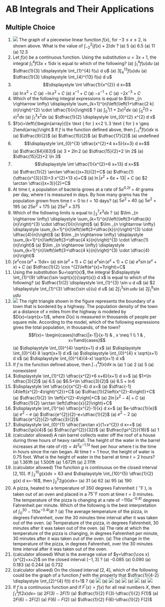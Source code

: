 # AB Integrals and Their Applications
## Multiple Choice
1.  ![](https://cdn.mathpix.com/cropped/2024_03_10_278af5ee52ec021199c7g-04.jpg?height=417&width=490&top_left_y=434&top_left_x=384)
The graph of a piecewise linear function $f(x)$, for $-3 \leq x \leq 2$, is shown above. What is the value of $\displaystyle \int_{-2}^{2}(f(x)+2) d x$ ?
    (a)   5
    (a)   6.5
    (a)   11
    (a)   12.5
2.  Let $f(x)$ be a continuous function. Using the substitution $u=3 x+1$, the integral $\displaystyle \int_{1}^{4} f(3 x+1) d x$
is equal to which of the following?
    (a)   $\displaystyle \int_{1}^{4} f(u) d u$
    (a)   $\dfrac{1}{3} \displaystyle \int_{1}^{4} f(u) d u$
    (a)   $3 \displaystyle \int_{4}^{13} f(u) d u$
    (a)   $\dfrac{1}{3} \displaystyle \int_{4}^{13} f(u) d u$
3.  $$\displaystyle \int \dfrac{1}{x^{2}} d x=$$
    (a)   $\ln x^{2}+C$
    (a)   $-\ln x^{2}+C$
    (a)   $x^{-1}+C$
    (a)   $-x^{-1}+C$
    (a)   $-2 x^{-3}+C$
4.  Which of the following integral expressions is equal to $\lim _{n \rightarrow \infty} \displaystyle \sum_{k=1}^{n}\left(\left(1+\dfrac{2 k}{n}\right)^{2} \cdot \dfrac{1}{n}\right)$ ?
    (a)   $\displaystyle \int_{0}^{1}(1+2 x)^{2} d x$
    (a)   $\displaystyle \int_{0}^{2}(1+x)^{2} d x$
    (a)   $\displaystyle \int_{1}^{3} x^{2} d x$
    (a)   $\dfrac{1}{2} \displaystyle \int_{0}^{2} x^{2} d x$
5.  $f(x)=\left\{\begin{array}{l}x \text { for } x<2 \\ 3 \text { for } x \geq 2\end{array}\right.$
If $f$ is the function defined above, then $\displaystyle \int_{-1}^{4} f(x) d x$ is
    (a)   $\dfrac{9}{2}$
    (a)   $\dfrac{15}{2}$
    (a)   $\dfrac{17}{2}$
    (a)   undefined
6.  $$\displaystyle \int_{0}^{3} \dfrac{x^{2}+4 x+5}{x+3} d x=$$
    (a)   $\dfrac{84}{63}$
    (a)   $3+2 \ln 2$
    (a)   $\dfrac{15}{2}+2 \ln 2$
    (a)   $\dfrac{15}{2}+2 \ln 3$
7.  $$\displaystyle \int \dfrac{1}{x^{2}+6 x+13} d x=$$
    (a)   $\dfrac{1}{2} \arctan \dfrac{(x+3)}{2}+C$
    (a)   $\dfrac{1}{\dfrac{x^{3}}{3}+3 x^{2}+13 x}+C$
    (a)   $\ln \left|x^{2}+6 x+13\right|+C$
    (a)   $2 \arctan \dfrac{(x+3)}{2}+C$
8.  At time $t$, a population of bacteria grows at a rate of $5 e^{0.2 t}+4 t$ grams per day, where $t$ is measured in days. By how many grams has the population grown from time $t=0$ to $t=10$ days?
    (a)   $5 e^{2}+40$
    (a)   $5 e^{2}+195$
    (a)   $25 e^{2}+175$
    (a)   $25 e^{2}+375$
9.  Which of the following limits is equal to $\displaystyle \int_{3}^{7} x^{3} d x$ ?
    (a)   $\lim _{n \rightarrow \infty} \displaystyle \sum_{k=1}^{n}\left(\left(3+\dfrac{k}{n}\right)^{3} \cdot \dfrac{1}{n}\right)$
    (a)   $\lim _{n \rightarrow \infty} \displaystyle \sum_{k=1}^{n}\left(\left(3+\dfrac{k}{n}\right)^{3} \cdot \dfrac{4}{n}\right)$
    (a)   $\lim _{n \rightarrow \infty} \displaystyle \sum_{k=1}^{n}\left(\left(3+\dfrac{4 k}{n}\right)^{3} \cdot \dfrac{1}{n}\right)$
    (a)   $\lim _{n \rightarrow \infty} \displaystyle \sum_{k=1}^{n}\left(\left(3+\dfrac{4 k}{n}\right)^{3} \cdot \dfrac{4}{n}\right)$
10.  $\displaystyle \int e^{x} \cos \left(e^{x}+1\right) d x=$
    (a)   $\sin \left(e^{x}+1\right)+C$
    (a)   $e^{x} \sin \left(e^{x}+1\right)+C$
    (a)   $e^{x} \sin \left(e^{x}+x\right)+C$
    (a)   $\dfrac{1}{2} \cos ^{2}\left(e^{x}+1\right)+C$
11.  Using the substitution $u=\sqrt{x}$, the integral $\displaystyle \int_{1}^{9} \dfrac{\sin \sqrt{x}}{\sqrt{x}} d x$ is equal to which of the following?
    (a)   $\dfrac{1}{2} \displaystyle \int_{1}^{3} \sin u d u$
    (a)   $2 \displaystyle \int_{1}^{3} \dfrac{\sin u}{u} d u$
    (a)   $2 \displaystyle \int_{1}^{3} \sin u d u$
    (a)   $2 \displaystyle \int_{1}^{9} \sin u d u$
12.  ![](https://cdn.mathpix.com/cropped/2024_03_10_278af5ee52ec021199c7g-08.jpg?height=569&width=458&top_left_y=428&top_left_x=367)  The right triangle shown in the figure represents the boundary of a town that is bordered by a highway. The population density of the town at a distance of $x$ miles from the highway is modeled by $D(x)=\sqrt{x+1}$, where $D(x)$ is measured in thousands of people per square mile. According to the model, which of the following expressions gives the total population, in thousands, of the town? $$f(x)= \begin{cases}\dfrac{|x-1|}{x-1} & , x \neq 1 \\ 1 & , x=1\end{cases}$$
    (a)   $\displaystyle \int_{0}^{4} \sqrt{x+1} d x$
    (a)   $\displaystyle \int_{0}^{4} 8 \sqrt{x+1} d x$
    (a)   $\displaystyle \int_{0}^{4} x \sqrt{x+1} d x$
    (a)   $\displaystyle \int_{0}^{4}(4-x) \sqrt{x+1} d x$
13.  If $f$ is the function defined above, then $\displaystyle \int_{-1}^{4} f(x) d x$ is
    (a)   1
    (a)   2
    (a)   5
    (a)   nonexistent
14.  $\displaystyle \int_{1}^{2} \dfrac{x^{2}+6 x+6}{x+1} d x=$
    (a)   $1+\ln \dfrac{3}{2}$
    (a)   6.5
    (a)   $6.5+\ln \dfrac{3}{2}$
    (a)   $6.5+\ln 6$
15.  $\displaystyle \int \dfrac{x}{x^{2}-4} d x=$
    (a)   $\dfrac{-1}{4\left(x^{2}-4\right)^{2}}+C$
    (a)   $\dfrac{1}{2\left(x^{2}-4\right)}+C$
    (a)   $\dfrac{1}{2} \ln \left|x^{2}-4\right|+C$
    (a)   $2 \ln \left|x^{2}-4\right|+C$
    (a)   $\dfrac{1}{2} \arctan \left(\dfrac{x}{2}\right)+C$
16.  $\displaystyle \int_{1}^{e} \dfrac{x^{2}-1}{x} d x=$
    (a)   $e-\dfrac{1}{e}$
    (a)   $e^{2}-e$
    (a)   $\dfrac{e^{2}}{2}-e+\dfrac{1}{2}$
    (a)   $e^{2}-2$
    (a)   $\dfrac{e^{2}}{2}-\dfrac{3}{2}$
17.  $\displaystyle \int_{0}^{1} \dfrac{\arctan x}{1+x^{2}} d x==$
    (a)   $\dfrac{\pi}{4}$
    (a)   $\dfrac{\pi^{2}}{32}$
    (a)   $\dfrac{\pi^{2}}{16}$
    (a)   1
18. (calculator allowed) A rain barrel collects water off the roof of a house during three hours of heavy rainfall. The height of the water in the barrel increases at the rate of $r(t)=4 t^{3} e^{-1.5 t}$ feet per hour where $t$ is the time in hours since the rain began. At time $t=1$ hour, the height of water is 0.75 foot. What is the height of water in the barrel at time $t=2$ hours?
    (a)   $1.361 \mathrm{ft}$
    (a)   $1.500 \mathrm{ft}$
    (a)   $1.672 \mathrm{ft}$
    (a)   $2.111 \mathrm{ft}$
19. (calculator allowed) The function $g$ is continuous on the closed interval $[2,10]$. If $\displaystyle \int_{2}^{10} g(x) d x=63$ and $\displaystyle \int_{10}^{5} \dfrac{1}{2} g(x) d x=-16$, then $\displaystyle \int_{2}^{5} 2 g(x) d x=$
    (a)   31
    (a)   62
    (a)   95
    (a)   190
20.  A pizza, heated to a temperature of 350 degrees Fahrenheit ( ${ }^{\circ} \mathrm{F}$ ), is taken out of an oven and placed in a $75^{\circ} \mathrm{F}$ room at time $t=0$ minutes. The temperature of the pizza is changing at a rate of $-110 e^{-0.4 t}$ degrees Fahrenheit per minute. Which of the following is the best interpretation of $\displaystyle \int_{0}^{30}-110 e^{-0.4 t} d t$ ?
    (a)   The average temperature of the pizza, in degrees Fahrenheit, over the 30 minutes time interval after it was taken out of the oven.
    (a)   Temperature of the pizza, in degrees Fahrenheit, 30 minutes after it was taken out of the oven.
    (a)   The rate at which the temperature of the pizza is changing, in degrees Fahrenheit per minute, 30 minutes after it was taken out of the oven.
    (a)   The change in the temperature of the pizza, in degrees Fahrenheit, over the 30 minutes time interval after it was taken out of the oven.
21. (calculator allowed) What is the average value of $y=\dfrac{\cos x}{x^{2}+x+2}$ on the closed interval $[-1,3]$ ?
    (a)   -0.085
    (a)   0.090
    (a)   0.183
    (a)   0.244
    (a)   0.732
22. (calculator allowed) On the closed interval $[2,4]$, which of the following could be the graph of a function $f$ with the property that $\dfrac{1}{4-2} \displaystyle \int_{2}^{4} f(t) d t=1$ ?
    (a) ![](https://cdn.mathpix.com/cropped/2024_03_10_278af5ee52ec021199c7g-12.jpg?height=355&width=334&top_left_y=500&top_left_x=424)
    (a) ![](https://cdn.mathpix.com/cropped/2024_03_10_278af5ee52ec021199c7g-12.jpg?height=377&width=350&top_left_y=893&top_left_x=427)
    (a) ![](https://cdn.mathpix.com/cropped/2024_03_10_278af5ee52ec021199c7g-12.jpg?height=358&width=333&top_left_y=1309&top_left_x=408)
    (a) ![](https://cdn.mathpix.com/cropped/2024_03_10_278af5ee52ec021199c7g-12.jpg?height=363&width=331&top_left_y=499&top_left_x=1038)
    (a) ![](https://cdn.mathpix.com/cropped/2024_03_10_278af5ee52ec021199c7g-12.jpg?height=420&width=393&top_left_y=863&top_left_x=1039)
23.  If $f$ is a continuous function and if $F^{\prime}(x)=f(x)$ for all real numbers $X$, then $\displaystyle \int_{1}^{3} f(2 x) d x=$
    (a)   $2 F(3)-2 F(1)$
    (a)   $\dfrac{1}{2} F(3)-\dfrac{1}{2} F(1)$
    (a)   $2 F(6)-2 F(2)$
    (a)   $F(6)-F(2)$
    (a)   $\dfrac{1}{2} F(6)-\dfrac{1}{2} F(2)$
